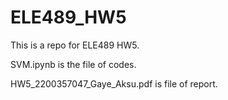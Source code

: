 # ELE489_HW5
This is a repo for ELE489 HW5.

SVM.ipynb is the file of codes.

HW5_2200357047_Gaye_Aksu.pdf is file of report.
